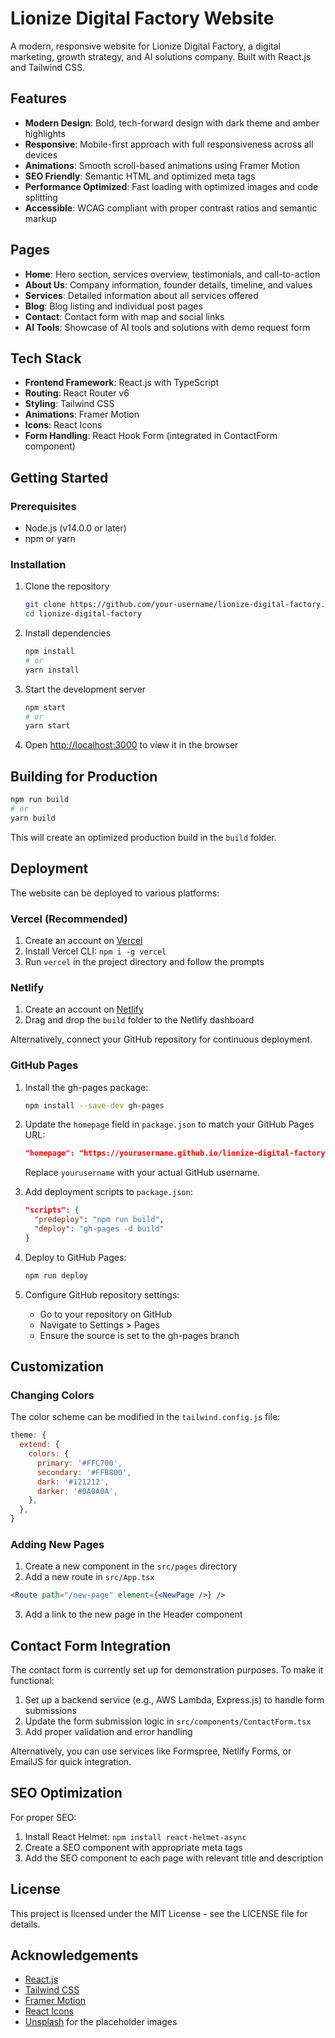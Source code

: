 # Lionize Digital Factory Website

A modern, responsive website for Lionize Digital Factory, a digital marketing, growth strategy, and AI solutions company. Built with React.js and Tailwind CSS.

## Features

- **Modern Design**: Bold, tech-forward design with dark theme and amber highlights
- **Responsive**: Mobile-first approach with full responsiveness across all devices
- **Animations**: Smooth scroll-based animations using Framer Motion
- **SEO Friendly**: Semantic HTML and optimized meta tags
- **Performance Optimized**: Fast loading with optimized images and code splitting
- **Accessible**: WCAG compliant with proper contrast ratios and semantic markup

## Pages

- **Home**: Hero section, services overview, testimonials, and call-to-action
- **About Us**: Company information, founder details, timeline, and values
- **Services**: Detailed information about all services offered
- **Blog**: Blog listing and individual post pages
- **Contact**: Contact form with map and social links
- **AI Tools**: Showcase of AI tools and solutions with demo request form

## Tech Stack

- **Frontend Framework**: React.js with TypeScript
- **Routing**: React Router v6
- **Styling**: Tailwind CSS
- **Animations**: Framer Motion
- **Icons**: React Icons
- **Form Handling**: React Hook Form (integrated in ContactForm component)

## Getting Started

### Prerequisites

- Node.js (v14.0.0 or later)
- npm or yarn

### Installation

1. Clone the repository
   ```bash
   git clone https://github.com/your-username/lionize-digital-factory.git
   cd lionize-digital-factory
   ```

2. Install dependencies
   ```bash
   npm install
   # or
   yarn install
   ```

3. Start the development server
   ```bash
   npm start
   # or
   yarn start
   ```

4. Open [http://localhost:3000](http://localhost:3000) to view it in the browser

## Building for Production

```bash
npm run build
# or
yarn build
```

This will create an optimized production build in the `build` folder.

## Deployment

The website can be deployed to various platforms:

### Vercel (Recommended)

1. Create an account on [Vercel](https://vercel.com)
2. Install Vercel CLI: `npm i -g vercel`
3. Run `vercel` in the project directory and follow the prompts

### Netlify

1. Create an account on [Netlify](https://netlify.com)
2. Drag and drop the `build` folder to the Netlify dashboard

Alternatively, connect your GitHub repository for continuous deployment.

### GitHub Pages

1. Install the gh-pages package:
   ```bash
   npm install --save-dev gh-pages
   ```

2. Update the `homepage` field in `package.json` to match your GitHub Pages URL:
   ```json
   "homepage": "https://yourusername.github.io/lionize-digital-factory"
   ```
   Replace `yourusername` with your actual GitHub username.

3. Add deployment scripts to `package.json`:
   ```json
   "scripts": {
     "predeploy": "npm run build",
     "deploy": "gh-pages -d build"
   }
   ```

4. Deploy to GitHub Pages:
   ```bash
   npm run deploy
   ```

5. Configure GitHub repository settings:
   - Go to your repository on GitHub
   - Navigate to Settings > Pages
   - Ensure the source is set to the gh-pages branch

## Customization

### Changing Colors

The color scheme can be modified in the `tailwind.config.js` file:

```js
theme: {
  extend: {
    colors: {
      primary: '#FFC700',
      secondary: '#FFB800',
      dark: '#121212',
      darker: '#0A0A0A',
    },
  },
}
```

### Adding New Pages

1. Create a new component in the `src/pages` directory
2. Add a new route in `src/App.tsx`

```jsx
<Route path="/new-page" element={<NewPage />} />
```

3. Add a link to the new page in the Header component

## Contact Form Integration

The contact form is currently set up for demonstration purposes. To make it functional:

1. Set up a backend service (e.g., AWS Lambda, Express.js) to handle form submissions
2. Update the form submission logic in `src/components/ContactForm.tsx`
3. Add proper validation and error handling

Alternatively, you can use services like Formspree, Netlify Forms, or EmailJS for quick integration.

## SEO Optimization

For proper SEO:

1. Install React Helmet: `npm install react-helmet-async`
2. Create a SEO component with appropriate meta tags
3. Add the SEO component to each page with relevant title and description

## License

This project is licensed under the MIT License - see the LICENSE file for details.

## Acknowledgements

- [React.js](https://reactjs.org/)
- [Tailwind CSS](https://tailwindcss.com/)
- [Framer Motion](https://www.framer.com/motion/)
- [React Icons](https://react-icons.github.io/react-icons/)
- [Unsplash](https://unsplash.com/) for the placeholder images